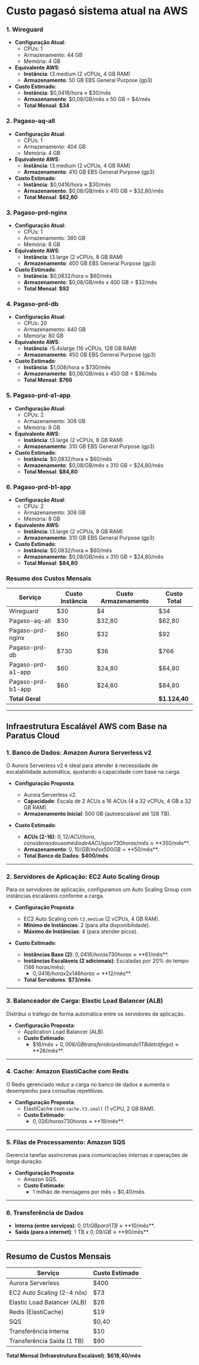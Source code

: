 # Custo pagasó sistema atual na AWS

### 1. **Wireguard**
- **Configuração Atual**:
  - CPUs: 1
  - Armazenamento: 44 GB
  - Memória: 4 GB
- **Equivalente AWS**:
  - **Instância**: t3.medium (2 vCPUs, 4 GB RAM)
  - **Armazenamento**: 50 GB EBS General Purpose (gp3)
- **Custo Estimado**:
  - **Instância**: $0,0416/hora ≈ $30/mês
  - **Armazenamento**: $0,08/GB/mês x 50 GB = $4/mês
  - **Total Mensal**: **$34**

### 2. **Pagaso-aq-all**
- **Configuração Atual**:
  - CPUs: 1
  - Armazenamento: 404 GB
  - Memória: 4 GB
- **Equivalente AWS**:
  - **Instância**: t3.medium (2 vCPUs, 4 GB RAM)
  - **Armazenamento**: 410 GB EBS General Purpose (gp3)
- **Custo Estimado**:
  - **Instância**: $0,0416/hora ≈ $30/mês
  - **Armazenamento**: $0,08/GB/mês x 410 GB = $32,80/mês
  - **Total Mensal**: **$62,80**

### 3. **Pagaso-prd-nginx**
- **Configuração Atual**:
  - CPUs: 1
  - Armazenamento: 380 GB
  - Memória: 8 GB
- **Equivalente AWS**:
  - **Instância**: t3.large (2 vCPUs, 8 GB RAM)
  - **Armazenamento**: 400 GB EBS General Purpose (gp3)
- **Custo Estimado**:
  - **Instância**: $0,0832/hora ≈ $60/mês
  - **Armazenamento**: $0,08/GB/mês x 400 GB = $32/mês
  - **Total Mensal**: **$92**

### 4. **Pagaso-prd-db**
- **Configuração Atual**:
  - CPUs: 20
  - Armazenamento: 440 GB
  - Memória: 80 GB
- **Equivalente AWS**:
  - **Instância**: r5.4xlarge (16 vCPUs, 128 GB RAM)
  - **Armazenamento**: 450 GB EBS General Purpose (gp3)
- **Custo Estimado**:
  - **Instância**: $1,008/hora ≈ $730/mês
  - **Armazenamento**: $0,08/GB/mês x 450 GB = $36/mês
  - **Total Mensal**: **$766**

### 5. **Pagaso-prd-a1-app**
- **Configuração Atual**:
  - CPUs: 2
  - Armazenamento: 308 GB
  - Memória: 8 GB
- **Equivalente AWS**:
  - **Instância**: t3.large (2 vCPUs, 8 GB RAM)
  - **Armazenamento**: 310 GB EBS General Purpose (gp3)
- **Custo Estimado**:
  - **Instância**: $0,0832/hora ≈ $60/mês
  - **Armazenamento**: $0,08/GB/mês x 310 GB = $24,80/mês
  - **Total Mensal**: **$84,80**

### 6. **Pagaso-prd-b1-app**
- **Configuração Atual**:
  - CPUs: 2
  - Armazenamento: 308 GB
  - Memória: 8 GB
- **Equivalente AWS**:
  - **Instância**: t3.large (2 vCPUs, 8 GB RAM)
  - **Armazenamento**: 310 GB EBS General Purpose (gp3)
- **Custo Estimado**:
  - **Instância**: $0,0832/hora ≈ $60/mês
  - **Armazenamento**: $0,08/GB/mês x 310 GB = $24,80/mês
  - **Total Mensal**: **$84,80**

### **Resumo dos Custos Mensais**

| Serviço             | Custo Instância | Custo Armazenamento | Custo Total |
|---------------------|-----------------|---------------------|-------------|
| Wireguard           | $30             | $4                  | $34         |
| Pagaso-aq-all       | $30             | $32,80              | $62,80      |
| Pagaso-prd-nginx    | $60             | $32                 | $92         |
| Pagaso-prd-db       | $730            | $36                 | $766        |
| Pagaso-prd-a1-app   | $60             | $24,80              | $84,80      |
| Pagaso-prd-b1-app   | $60             | $24,80              | $84,80      |
| **Total Geral**     |                 |                     | **$1.124,40**|


---

## **Infraestrutura Escalável AWS com Base na Paratus Cloud**

### 1. **Banco de Dados: Amazon Aurora Serverless v2**
O Aurora Serverless v2 é ideal para atender à necessidade de escalabilidade automática, ajustando a capacidade com base na carga.

- **Configuração Proposta**:
  - Aurora Serverless v2.
  - **Capacidade**: Escala de 2 ACUs a 16 ACUs (4 a 32 vCPUs, 4 GB a 32 GB RAM).
  - **Armazenamento Inicial**: 500 GB (autoescalável até 128 TB).

- **Custo Estimado**:
  - **ACUs (2-16)**: $0,12/ACU/hora, considerando uso médio de 4 ACUs por 730 horas/mês ≈ **$350/mês**.
  - **Armazenamento**: $0,10/GB/mês x 500 GB = **$50/mês**.
  - **Total Banco de Dados**: **$400/mês**.

---

### 2. **Servidores de Aplicação: EC2 Auto Scaling Group**
Para os servidores de aplicação, configuramos um Auto Scaling Group com instâncias escaláveis conforme a carga.

- **Configuração Proposta**:
  - EC2 Auto Scaling com `t3.medium` (2 vCPUs, 4 GB RAM).
  - **Mínimo de Instâncias**: 2 (para alta disponibilidade).
  - **Máximo de Instâncias**: 4 (para atender picos).

- **Custo Estimado**:
  - **Instâncias Base (2)**: $0,0416/hora x 730 horas ≈ **$61/mês**.
  - **Instâncias Escaláveis (2 adicionais)**: Escaladas por 20% do tempo (146 horas/mês):
    - $0,0416/hora x 2 x 146 horas ≈ **$12/mês**.
  - **Total Servidores**: **$73/mês**.

---

### 3. **Balanceador de Carga: Elastic Load Balancer (ALB)**
Distribui o tráfego de forma automática entre os servidores de aplicação.

- **Configuração Proposta**:
  - Application Load Balancer (ALB).
  - **Custo Estimado**:
    - $18/mês + $0,008/GB transferido (estimando 1 TB de tráfego) ≈ **$26/mês**.

---

### 4. **Cache: Amazon ElastiCache com Redis**
O Redis gerenciado reduz a carga no banco de dados e aumenta o desempenho para consultas repetitivas.

- **Configuração Proposta**:
  - ElastiCache com `cache.t3.small` (1 vCPU, 2 GB RAM).
  - **Custo Estimado**:
    - $0,026/hora x 730 horas ≈ **$19/mês**.

---

### 5. **Filas de Processamento: Amazon SQS**
Gerencia tarefas assíncronas para comunicações internas e operações de longa duração.

- **Configuração Proposta**:
  - Amazon SQS.
  - **Custo Estimado**:
    - 1 milhão de mensagens por mês = $0,40/mês.

---

### 6. **Transferência de Dados**
- **Interna (entre serviços)**: $0,01/GB para 1 TB ≈ **$10/mês**.
- **Saída (para a internet)**: 1 TB x $0,09/GB ≈ **$90/mês**.

---

## **Resumo de Custos Mensais**

| Serviço                      | Custo Estimado |
|------------------------------|----------------|
| Aurora Serverless            | $400           |
| EC2 Auto Scaling (2-4 nós)   | $73            |
| Elastic Load Balancer (ALB)  | $26            |
| Redis (ElastiCache)          | $19            |
| SQS                          | $0,40          |
| Transferência Interna        | $10            |
| Transferência Saída (1 TB)   | $90            |

**Total Mensal (Infraestrutura Escalável)**: **$618,40/mês**

